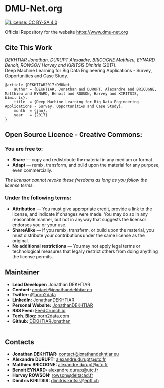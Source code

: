 # DMU-Net.org

[![License: CC BY-SA 4.0](https://img.shields.io/badge/License-CC%20BY--SA%204.0-lightgrey.svg)](http://creativecommons.org/licenses/by-sa/4.0/)

Official Repository for the website https://www.dmu-net.org

## Cite This Work
*DEKHTIAR Jonathan, DURUPT Alexandre, BRICOGNE Matthieu, EYNARD Benoit, ROWSON Harvey and KIRITSIS Dimitris* (2017). <br>
Deep Machine Learning for Big Data Engineering Applications - Survey, Opportunities and Case Study.
```
@article {DEKHTIAR2017:DMUNet,
    author = {DEKHTIAR, Jonathan and DURUPT, Alexandre and BRICOGNE, Matthieu and EYNARD, Benoit and ROWSON, Harvey and KIRITSIS, Dimitris},
    title  = {Deep Machine Learning for Big Data Engineering Applications - Survey, Opportunities and Case Study},
    month  = {jan},
    year   = {2017}
}
```

## Open Source Licence - Creative Commons: 

### You are free to:

- **Share** — copy and redistribute the material in any medium or format
- **Adapt** — remix, transform, and build upon the material for any purpose, even commercially.

*The licensor cannot revoke these freedoms as long as you follow the license terms.*

### Under the following terms:

- **Attribution** — You must give appropriate credit, provide a link to the license, and indicate if changes were made. You may do so in any reasonable manner, but not in any way that suggests the licensor endorses you or your use.
- **ShareAlike** — If you remix, transform, or build upon the material, you must distribute your contributions under the same license as the original.
 - **No additional restrictions** — You may not apply legal terms or technological measures that legally restrict others from doing anything the license permits.
 
## Maintainer

* **Lead Developer:** Jonathan DEKHTIAR
* **Contact:** [contact@jonathandekhtiar.eu](mailto:contact@jonathandekhtiar.eu)
* **Twitter:** [@born2data](https://twitter.com/born2data)
* **LinkedIn:** [JonathanDEKHTIAR](https://fr.linkedin.com/in/jonathandekhtiar)
* **Personal Website:** [JonathanDEKHTIAR](http://www.jonathandekhtiar.eu)
* **RSS Feed:** [FeedCrunch.io](https://www.feedcrunch.io/@dataradar/)
* **Tech. Blog:** [born2data.com](http://www.born2data.com/)
* **Github:** [DEKHTIARJonathan](https://github.com/DEKHTIARJonathan)
<br/><br/>

## Contacts

* **Jonathan DEKHTIAR:** [contact@jonathandekhtiar.eu](mailto:contact@jonathandekhtiar.eu)
* **Alexandre DURUPT:** [alexandre.durupt@utc.fr](mailto:alexandre.durupt@utc.fr)
* **Matthieu BRICOGNE:** [alexandre.durupt@utc.fr](mailto:matthieu.bricogne@utc.fr)
* **Benoit EYNARD:** [alexandre.durupt@utc.fr](mailto:benoit.eynard@utc.fr)
* **Harvey ROWSON:** [rowson@deltacad.fr](mailto:rowson@deltacad.fr)
* **Dimitris KIRITSIS:** [dimitris.kiritsis@epfl.ch](mailto:dimitris.kiritsis@epfl.ch)
<br/><br/>




